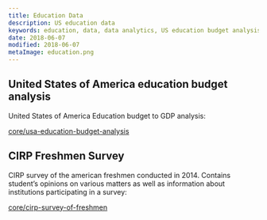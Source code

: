 ```yaml
---
title: Education Data
description: US education data
keywords: education, data, data analytics, US education budget analysis, CIRP freshmen survey
date: 2018-06-07
modified: 2018-06-07
metaImage: education.png
---
```


## United States of America education budget analysis

United States of America Education budget to GDP analysis:

[core/usa-education-budget-analysis](/core/usa-education-budget-analysis)

## CIRP Freshmen Survey

CIRP survey of the american freshmen conducted in 2014. Contains student’s opinions on various matters as well as information about institutions participating in a survey:

[core/cirp-survey-of-freshmen](/core/cirp-survey-of-freshmen)

